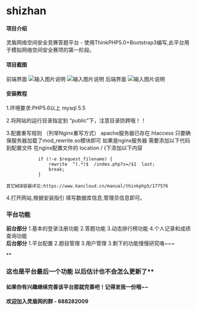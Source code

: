 # shizhan

#### 项目介绍
灵盾网络空间安全竞赛答题平台 - 使用ThinkPHP5.0+Bootstrap3编写,此平台用于模拟网络空间安全赛项的第一阶段。
#### 项目截图
前端界面
![输入图片说明](https://gitee.com/uploads/images/2019/0405/144406_ee65b732_1270405.png "屏幕截图.png")
![输入图片说明](https://gitee.com/uploads/images/2019/0405/144453_b7c796a3_1270405.png "屏幕截图.png")
后端界面
![输入图片说明](https://gitee.com/uploads/images/2019/0405/144627_df6e2b5b_1270405.png "屏幕截图.png")
#### 安装教程
1.环境要求:PHP5.6以上
          mysql 5.5

2.将网站的运行目录指定到 “public”下，注意目录防跨哦！！

3.配置重写规则 （列举Nginx重写方式）
 apache服务器已存在.htaccess 只要确保服务器加载了mod_rewrite.so模块即可
如果是nginx服务器 需要添加以下代码到配置文件
    在nginx配置文件的  location / {下添加以下内容

```
            if (!-e $request_filename) {
                rewrite  ^(.*)$  /index.php?s=/$1  last;
                break;
            }
```

    其它WEB容器详见:https://www.kancloud.cn/manual/thinkphp5/177576
4.打开网站,根据安装指引 填写数据库信息,管理员信息即可。

### 平台功能
 **前台部分** 
    1.基本的登录注册功能
    2.答题功能
    3.动态排行榜功能
    4.个人记录和成绩查询功能  
 **后台部分** 
    1.平台配置
    2.题目管理
    3.用户管理
3.剩下的功能慢慢研究咯~~~

 **

### 这也是平台最后一个功能 以后估计也不会怎么更新了** 
#### 如果你有兴趣继续完善该平台那就完善吧！记得发我一份哦~~
#### 欢迎加入灵盾网的群 - 688282009